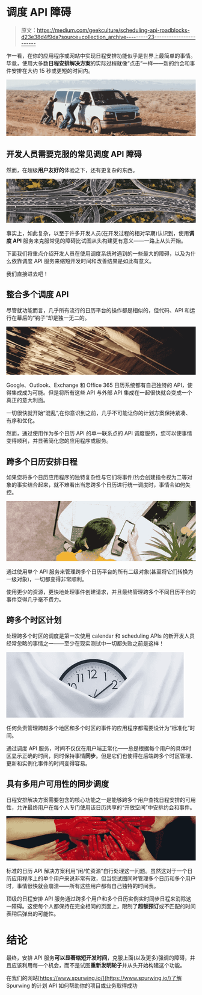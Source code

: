 # 调度 API 障碍

> 原文：<https://medium.com/geekculture/scheduling-api-roadblocks-d23e38d4f9da?source=collection_archive---------23----------------------->

乍一看，在你的应用程序或网站中实现日程安排功能似乎是世界上最简单的事情。毕竟，使用大多数**日程安排解决方案**的实际过程就像“点击”一样——新的约会和事件安排在大约 15 秒或更短的时间内。

![](img/84ec9a665d8e97d91d84b7c66d008f8c.png)

## 开发人员需要克服的常见调度 API 障碍

然而，在超级**用户友好的**体验之下，还有更复杂的东西。

![](img/543d5aa4840ecfa2a4b9737ab089584f.png)

事实上，如此复杂，以至于许多开发人员(在开发过程的相对早期)认识到，使用**调度 API** 服务来克服常见的障碍比试图从头构建更有意义——一路上从头开始。

下面我们将重点介绍开发人员在使用调度系统时遇到的一些最大的障碍，以及为什么依靠调度 API 服务来缩短开发时间和改善结果是如此有意义。

我们直接进去吧！

## 整合多个调度 API

尽管就功能而言，几乎所有流行的日历平台的操作都是相似的，但代码、API 和运行在幕后的“钩子”却是独一无二的。

![](img/62fa448ed0ac7fbe6b710300bfca27c9.png)

Google、Outlook、Exchange 和 Office 365 日历系统都有自己独特的 API，使得集成成为可能。但是将所有这些 API 与外部 API 集成在一起很快就会变成一个真正的意大利面。

一切很快就开始“混乱”,在你意识到之前，几乎不可能让你的计划方案保持紧凑、有序和优化。

然而，通过使用作为多个日历 API 的单一联系点的 API 调度服务，您可以使事情变得顺利，并显著简化您的应用程序或服务。

## 跨多个日历安排日程

如果您将多个日历应用程序的独特复杂性与它们将事件/约会创建指令视为二等对象的事实结合起来，就不难看出当您跨多个日历进行统一调度时，事情会如何失控。

![](img/f658773143cae202db6ae660d557c16c.png)

通过使用单个 API 服务来管理跨多个日历平台的所有二级对象(甚至将它们转换为一级对象)，一切都变得非常顺利。

使用更少的资源，更快地处理事件创建请求，并且最终管理跨多个不同日历平台的事件变得几乎毫不费力。

## 跨多个时区计划

处理跨多个时区的调度是第一次使用 calendar 和 scheduling APIs 的新开发人员经常忽略的事情之一——至少在现实测试中一切都失败之前是这样！

![](img/cadcbc4e5feb2021786ecf6febda8be5.png)

任何负责管理跨越多个地区和多个时区的事件的应用程序都需要设计为“标准化”时间。

通过调度 API 服务，时间不仅仅在用户端正常化——总是根据每个用户的具体时区显示正确的时间，同时保持事情**同步**。但是它们也使得在后端跨多个时区管理、更新和实例化事件的时间变得容易。

## 具有多用户可用性的同步调度

日程安排解决方案需要包含的核心功能之一是能够跨多个用户查找日程安排的可用性，允许最终用户在每个人专门使用该日历共享的“开放空间”中安排约会和事件。

![](img/309041584a194842d405e5feecbdd7c9.png)

标准的日历 API 解决方案利用“闲/忙资源”自行处理这一问题。虽然这对于一个日历应用程序上的单个用户来说非常有效，但当您试图同时管理多个日历和多个用户时，事情很快就会崩溃——所有这些用户都有自己独特的时间表。

顶级的日程安排 API 服务通过跨多个用户和多个日历实例实时同步日程来消除这一障碍。这使每个人都保持在完全相同的页面上，限制了**超额预订**或不匹配的时间表稍后弹出的可能性。

# 结论

最终，安排 API 服务**可以显著缩短开发时间**，克服上面(以及更多)强调的障碍，并且应该利用每一个机会，而不是试图**重新发明轮子**并从头开始构建这个功能。

在我们的网站[https://www.spurwing.io/](https://www.spurwing.io/)了解 Spurwing 的计划 API 如何帮助你的项目或业务取得成功